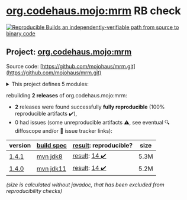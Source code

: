 [org.codehaus.mojo:mrm](https://search.maven.org/artifact/org.codehaus.mojo/mrm/) RB check
=======

[![Reproducible Builds](https://reproducible-builds.org/images/logos/rb.svg) an independently-verifiable path from source to binary code](https://reproducible-builds.org/)

## Project: [org.codehaus.mojo:mrm](https://search.maven.org/artifact/org.codehaus.mojo/mrm/)

Source code: [https://github.com/mojohaus/mrm.git](https://github.com/mojohaus/mrm.git)

<details><summary>This project defines 5 modules:</summary>

* [org.codehaus.mojo:mrm](https://search.maven.org/artifact/org.codehaus.mojo/mrm/)
* [org.codehaus.mojo:mrm-api](https://search.maven.org/artifact/org.codehaus.mojo/mrm-api/)
* [org.codehaus.mojo:mrm-maven-plugin](https://search.maven.org/artifact/org.codehaus.mojo/mrm-maven-plugin/)
* [org.codehaus.mojo:mrm-servlet](https://search.maven.org/artifact/org.codehaus.mojo/mrm-servlet/)
* [org.codehaus.mojo:mrm-webapp](https://search.maven.org/artifact/org.codehaus.mojo/mrm-webapp/)
</details>

rebuilding **2 releases** of org.codehaus.mojo:mrm:
- **2** releases were found successfully **fully reproducible** (100% reproducible artifacts :heavy_check_mark:),
- 0 had issues (some unreproducible artifacts :warning:, see eventual :mag: diffoscope and/or :memo: issue tracker links):

| version | [build spec](/BUILDSPEC.md) | [result](https://reproducible-builds.org/docs/jvm/): reproducible? | size |
| -- | --------- | ------ | -- |
| [1.4.1](https://search.maven.org/artifact/org.codehaus.mojo/mrm/1.4.1/pom) | [mvn jdk8](mrm-1.4.1.buildspec) | [result](mrm-1.4.1.buildinfo): [14 :heavy_check_mark: ](mrm-1.4.1.buildcompare) | 5.3M |
| [1.4.0](https://search.maven.org/artifact/org.codehaus.mojo/mrm/1.4.0/pom) | [mvn jdk11](mrm-1.4.0.buildspec) | [result](mrm-1.4.0.buildinfo): [14 :heavy_check_mark: ](mrm-1.4.0.buildcompare) | 5.2M |

<i>(size is calculated without javadoc, that has been excluded from reproducibility checks)</i>
